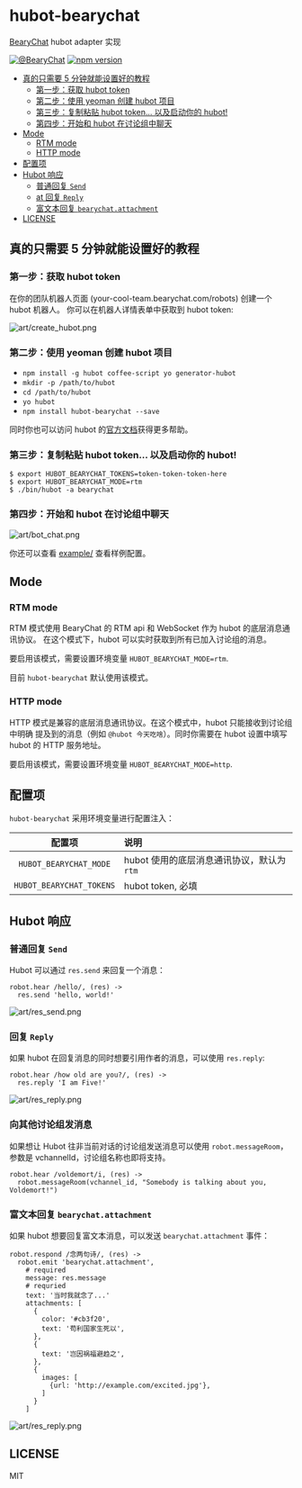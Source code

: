 # hubot-bearychat

[BearyChat](https://bearychat.com) hubot adapter 实现

[![@BearyChat](http://openapi.beary.chat/badge.svg)](http://openapi.beary.chat/join)
[![npm version](https://badge.fury.io/js/hubot-bearychat.svg)](https://npmjs.com/package/hubot-bearychat)

<!-- toc -->

- [真的只需要 5 分钟就能设置好的教程](#%E7%9C%9F%E7%9A%84%E5%8F%AA%E9%9C%80%E8%A6%81-5-%E5%88%86%E9%92%9F%E5%B0%B1%E8%83%BD%E8%AE%BE%E7%BD%AE%E5%A5%BD%E7%9A%84%E6%95%99%E7%A8%8B)
  * [第一步：获取 hubot token](#%E7%AC%AC%E4%B8%80%E6%AD%A5%E8%8E%B7%E5%8F%96-hubot-token)
  * [第二步：使用 yeoman 创建 hubot 项目](#%E7%AC%AC%E4%BA%8C%E6%AD%A5%E4%BD%BF%E7%94%A8-yeoman-%E5%88%9B%E5%BB%BA-hubot-%E9%A1%B9%E7%9B%AE)
  * [第三步：复制粘贴 hubot token... 以及启动你的 hubot!](#%E7%AC%AC%E4%B8%89%E6%AD%A5%E5%A4%8D%E5%88%B6%E7%B2%98%E8%B4%B4-hubot-token-%E4%BB%A5%E5%8F%8A%E5%90%AF%E5%8A%A8%E4%BD%A0%E7%9A%84-hubot)
  * [第四步：开始和 hubot 在讨论组中聊天](#%E7%AC%AC%E5%9B%9B%E6%AD%A5%E5%BC%80%E5%A7%8B%E5%92%8C-hubot-%E5%9C%A8%E8%AE%A8%E8%AE%BA%E7%BB%84%E4%B8%AD%E8%81%8A%E5%A4%A9)
- [Mode](#mode)
  * [RTM mode](#rtm-mode)
  * [HTTP mode](#http-mode)
- [配置项](#%E9%85%8D%E7%BD%AE%E9%A1%B9)
- [Hubot 响应](#hubot-%E5%93%8D%E5%BA%94)
  * [普通回复 `Send`](#%E6%99%AE%E9%80%9A%E5%9B%9E%E5%A4%8D-send)
  * [at 回复 `Reply`](#at-%E5%9B%9E%E5%A4%8D-reply)
  * [富文本回复 `bearychat.attachment`](#%E5%AF%8C%E6%96%87%E6%9C%AC%E5%9B%9E%E5%A4%8D-bearychatattachment)
- [LICENSE](#license)

<!-- tocstop -->

## 真的只需要 5 分钟就能设置好的教程

### 第一步：获取 hubot token

在你的团队机器人页面 (your-cool-team.bearychat.com/robots) 创建一个 hubot 机器人。
你可以在机器人详情表单中获取到 hubot token:

![art/create_hubot.png](art/create_hubot.png)

### 第二步：使用 yeoman 创建 hubot 项目

- `npm install -g hubot coffee-script yo generator-hubot`
- `mkdir -p /path/to/hubot`
- `cd /path/to/hubot`
- `yo hubot`
- `npm install hubot-bearychat --save`

同时你也可以访问 hubot 的[官方文档](https://github.com/github/hubot/tree/master/docs)获得更多帮助。

### 第三步：复制粘贴 hubot token... 以及启动你的 hubot!

```shell
$ export HUBOT_BEARYCHAT_TOKENS=token-token-token-here
$ export HUBOT_BEARYCHAT_MODE=rtm
$ ./bin/hubot -a bearychat
```

### 第四步：开始和 hubot 在讨论组中聊天

![art/bot_chat.png](art/bot_chat.png)

你还可以查看 [example/](example) 查看样例配置。

## Mode

### RTM mode

RTM 模式使用 BearyChat 的 RTM api 和 WebSocket 作为 hubot 的底层消息通讯协议。
在这个模式下，hubot 可以实时获取到所有已加入讨论组的消息。

要启用该模式，需要设置环境变量 `HUBOT_BEARYCHAT_MODE=rtm`.

目前 `hubot-bearychat` 默认使用该模式。

### HTTP mode

HTTP 模式是兼容的底层消息通讯协议。在这个模式中，hubot 只能接收到讨论组中明确
提及到的消息（例如 `@hubot 今天吃啥`）。同时你需要在 hubot 设置中填写 hubot 的
HTTP 服务地址。

要启用该模式，需要设置环境变量 `HUBOT_BEARYCHAT_MODE=http`.

## 配置项

`hubot-bearychat` 采用环境变量进行配置注入：

| 配置项 | 说明 |
|:------:|:------------|
| `HUBOT_BEARYCHAT_MODE` | hubot 使用的底层消息通讯协议，默认为 `rtm` |
| `HUBOT_BEARYCHAT_TOKENS` | hubot token, 必填 |

## Hubot 响应

### 普通回复 `Send`

Hubot 可以通过 `res.send` 来回复一个消息：

```
robot.hear /hello/, (res) ->
  res.send 'hello, world!'
```

![art/res_send.png](art/res_send.png)

### 回复 `Reply`

如果 hubot 在回复消息的同时想要引用作者的消息，可以使用 `res.reply`:

```
robot.hear /how old are you?/, (res) ->
  res.reply 'I am Five!'
```

![art/res_reply.png](art/res_reply.png)

### 向其他讨论组发消息

如果想让 Hubot 往非当前对话的讨论组发送消息可以使用 `robot.messageRoom`， 参数是 vchannelId，讨论组名称也即将支持。

```
robot.hear /voldemort/i, (res) ->
  robot.messageRoom(vchannel_id, "Somebody is talking about you, Voldemort!")
```

### 富文本回复 `bearychat.attachment`

如果 hubot 想要回复富文本消息，可以发送 `bearychat.attachment` 事件：

```
robot.respond /念两句诗/, (res) ->
  robot.emit 'bearychat.attachment',
    # required
    message: res.message
    # requried
    text: '当时我就念了...'
    attachments: [
      {
        color: '#cb3f20',
        text: '苟利国家生死以',
      },
      {
        text: '岂因祸福避趋之',
      },
      {
        images: [
          {url: 'http://example.com/excited.jpg'},
        ]
      }
    ]
```

![art/res_reply.png](art/res_attachment.png)

## LICENSE

MIT

